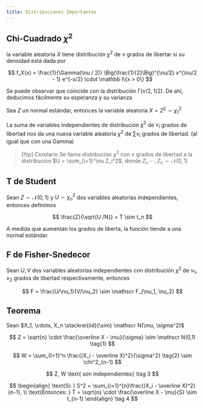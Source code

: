 ```yaml
---
title: Distribuciones Importantes
---
```


## Chi-Cuadrado $\chi^2$

la variable aleatoria $X$ tiene distribución $\chi^2$ de $\nu$ grados de libertar si su densidad está dada por

$$
f_X(x) = \frac{1}{\Gamma(\nu / 2)} \Big(\frac{1}{2}\Big)^{\nu/2} x^{\nu/2 - 1} e^{-x/2} \cdot \mathbb I\{x > 0\}
$$

Se puede observar que coincide con la distribución $\Gamma(\nu/2, 1/2)$. De ahí, deducimos fácilmente su esperanza y su varianza

Sea $Z$ un normal estándar, entonces la variable aleatoria $X = Z^2 \sim \chi^2_1$

La suma de variables independientes de distribución $\chi^2$ de $\nu_i$ grados de libertad nos da una nueva variable aleatoria $\chi^2$ de $\sum \nu_i$ grados de libertad. (al igual que con una Gamma)

> [!tip] Corolario
> Se llama distribución $\chi^2$ con $\nu$ grados de libertad a la distribución $U = \sum_{i=1}^\nu Z_i^2$, donde $Z_i, \cdots, Z_n \sim \mathscr N(0,1)$

## T de Student

Sean $Z \sim \mathscr N(0,1)$ y $U \sim \chi_n^2$ dos variables aleatorias independientes, entonces definimos

$$
\frac{Z}{\sqrt{U /N}} = T \sim t_n
$$

A medida que aumentan los grados de liberta, la función tiende a una normal estándar.

## F de Fisher-Snedecor

Sean $U,V$ dos variables aleatorias independientes con distribución $\chi^2$ de $\nu_1, \nu_2$ grados de libertad respectivamente, entonces

$$
F = \frac{U/\nu_1}{V/\nu_2} \sim \mathscr F_{\nu_1, \nu_2}
$$

## Teorema

Sean $X_1, \cdots, X_n \stackrel{iid}{\sim} \mathscr N(\mu, \sigma^2)$

$$
Z = \sqrt{n} \cdot \frac{\overline X - \mu}{\sigma} \sim \mathscr N(0,1) \tag{1}
$$

$$
W = \sum_{I=1}^n \frac{(X_i - \overline X)^2}{\sigma^2} \tag{2} \sim \chi^2_{n-1}
$$

$$
Z, W \text{ son independientes} \tag 3
$$

$$
\begin{align}
\text{Si: } S^2 = \sum_{i=1}^{n}\frac{(X_i - \overline X)^2}{n-1}, \\ \text{Entonces: } T = \sqrt{n} \cdot \frac{\overline X - \mu}{S} \sim t_{n-1} 
\end{align} \tag 4
$$

